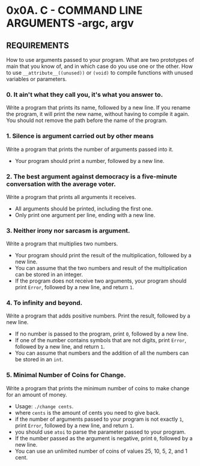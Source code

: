# 0x0A. C - COMMAND LINE ARGUMENTS -argc, argv

## REQUIREMENTS
How to use arguments passed to your program.
What are two prototypes of main that you know of, and in which case do you use one or the other.
How to use `__attribute__((unused))` or `(void)` to compile functions with unused variables or parameters.


### 0. It ain't what they call you, it's what you answer to.
Write a program that prints its name, followed by a new line.
If you rename the program, it will print the new name, without having to compile it again.
You should not remove the path before the name of the program.


### 1. Silence is argument carried out by other means
Write a program that prints the number of arguments passed into it.
* Your program should print a number, followed by a new line.


### 2. The best argument against democracy is a five-minute conversation with the average voter.
Write a program that prints all arguments it receives.
* All arguments should be printed, including the first one.
* Only print one argument per line, ending with a new line.


### 3. Neither irony nor sarcasm is argument.
Write a program that multiplies two numbers.
* Your program should print the result of the multiplication, followed by a new line.
* You can assume that the two numbers and result of the multiplication can be stored in an integer.
* If the program does not receive two arguments, your program should print `Error`, followed by a new line, and return `1`.


### 4. To infinity and beyond.
Write a program that adds positive numbers.
Print the result, followed by a new line.
* If no number is passed to the program, print `0`, followed by a new line.
* If one of the number contains symbols that are not digits, print `Error`, followed by a new line, and return `1`.
* You can assume that numbers and the addition of all the numbers can be stored in an `int`.


### 5. Minimal Number of Coins for Change.
Write a program that prints the minimum number of coins to make change for an amount of money.
* Usage: `./change cents`.
* where `cents` is the amount of cents you need to give back.
* if the number of arguments passed to your program is not exactly `1`, print `Error`, followed by a new line, and return `1`.
* you should use `atoi` to parse the parameter passed to your program.
* If the number passed as the argument is negative, print `0`, followed by a new line.
* You can use an unlimited number of coins of values 25, 10, 5, 2, and 1 cent.
